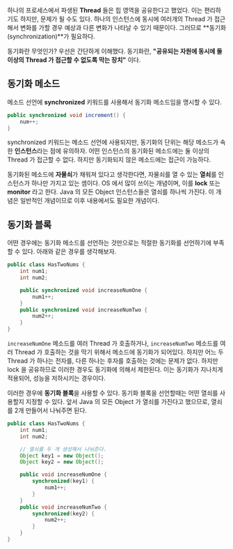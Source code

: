 하나의 프로세스에서 파생된 **Thread** 들은 힙 영역을 공유한다고 했었다. 이는 편리하기도 하지만, 문제가 될 수도 있다. 하나의 인스턴스에 동시에 여러개의 Thread 가 접근해서 변화를 가할 경우 예상과 다른 변화가 나타날 수 있기 때문이다. 그러므로 **동기화(synchronization)**가 필요하다.

동기화란 무엇인가? 우선은 간단하게 이해했다. 동기화란, **"공유되는 자원에 동시에 둘 이상의 Thread 가 접근할 수 없도록 막는 장치"** 이다.

## 동기화 메소드
메소드 선언에 **synchronized** 키워드를 사용해서 동기화 메소드임을 명시할 수 있다.
```java
public synchronized void increment() {
	num++;
} 
```
synchronized 키워드는 메소드 선언에 사용되지만, 동기화의 단위는 해당 메소드가 속한 **인스턴스**라는 점에 유의하자. 어떤 인스턴스의 동기화된 메소드에는 둘 이상의 Thread 가 접근할 수 없다. 하지만 동기화되지 않은 메소드에는 접근이 가능하다. 

동기화된 메소드에 **자물쇠**가 채워져 있다고 생각한다면, 자물쇠를 열 수 있는 **열쇠**를 인스턴스가 하나만 가지고 있는 셈이다. OS 에서 많이 쓰이는 개념이며, 이를 **lock** 또는 **monitor** 라고 한다. Java 의 모든 Object 인스턴스들은 열쇠를 하나씩 가진다. 이 개념은 일반적인 개념이므로 이후 내용에서도 필요한 개념이다.
## 동기화 블록
어떤 경우에는 동기화 메소드를 선언하는 것만으로는 적절한 동기화를 선언하기에 부족할 수 있다. 아래와 같은 경우를 생각해보자.
```java
public class HasTwoNums {	
	int num1;
	int num2;

	public synchronized void increaseNumOne {
		num1++;
	}
	public synchronized void increaseNumTwo {
		num2++;
	}
}
```
`increaseNumOne` 메소드를 여러 Thread 가 호출하거나, `increaseNumTwo` 메소드를 여러 Thread 가 호출하는 것을 막기 위해서 메소드에 동기화가 되어있다. 하지만 어느 두 Thread 가 하나는 전자를, 다른 하나는 후자를 호출하는 것에는 문제가 없다. 하지만 lock 을 공유하므로 이러한 경우도 동기화에 의해서 제한된다. 이는 동기화가 지나치게 적용되어, 성능을 저하시키는 경우이다.

이러한 경우에 **동기화 블록**을 사용할 수 있다. 동기화 블록을 선언할때는 어떤 열쇠를 사용할지 지정할 수 있다. 앞서 Java 의 모든 Object 가 열쇠를 가진다고 했으므로, 열쇠를 2개 만들어서 나눠주면 된다.
```java
public class HasTwoNums {
	int num1;
	int num2;

	// 열쇠를 두 개 생성해서 나눠준다.
	Object key1 = new Object();
	Object key2 = new Object();

	public void increaseNumOne {
		synchronized(key1) {
			num1++;
		}
	}
	public void increaseNumTwo {
		synchronized(key2) {
			num2++;
		}
	}
}
``` 